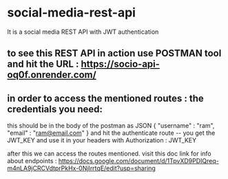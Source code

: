 # social-media-rest-api
It is a social media REST API with JWT authentication

## to see this REST API in action use POSTMAN tool and hit the URL : https://socio-api-oq0f.onrender.com/

## in order to access the mentioned routes : the credentials you need:
this should be in the body of the postman as JSON 
{
  "username" : "ram",
  "email" : "ram@email.com"
}
and hit the authenticate route -- you get the JWT_KEY and use it in your headers with Authorization : JWT_KEY

after this we can access the routes mentioned.
visit this doc link for info about endpoints : https://docs.google.com/document/d/1TpvXD9PDIQreq-m4nLA9jCRCVdtprPkHx-0NjIrrtqE/edit?usp=sharing
